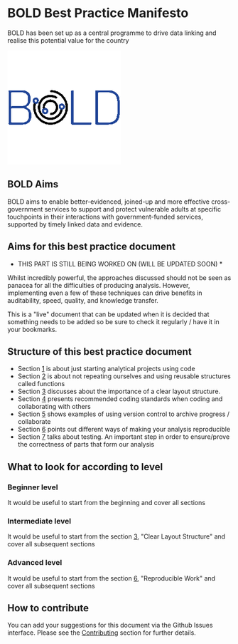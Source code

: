 # BOLD Best Practice Manifesto

BOLD has been set up as a central programme to drive data linking and realise this potential value for the country

![](https://github.com/mamonu/boldbestpractice/raw/main/docs/img/BOLD.gif)

## BOLD Aims

BOLD aims to enable better-evidenced, joined-up and more effective cross-government services to support and protect vulnerable adults at specific touchpoints in their interactions with government-funded services, supported by timely linked data and evidence.

## Aims for this best practice document


* THIS PART IS STILL BEING WORKED ON (WILL BE UPDATED SOON) *


Whilst incredibly powerful, the approaches discussed should not be seen as panacea for all the difficulties of producing analysis.
However, implementing even a few of these techniques can drive benefits in auditability, speed, quality, and knowledge transfer.


This is a "live" document that can be updated when it is decided
that something needs to be added so be sure to check it regularly / have it in your bookmarks.


## Structure of this best practice document

- Section [1](1_adhocscripts.md) is about just starting analytical projects using code         
- Section [2](2_reusable_code.md) is about not repeating ourselves and using reusable structures called functions              
- Section [3](3_clear_layout_structure.md) discusses about the importance of a clear layout structure.
- Section [4](4_coding_standards.md) presents recommended coding standards when coding and collaborating with others
- Section [5](5_version_control.md) shows examples of using version control to archive progress / collaborate
- Section [6](6_reproducible.md) points out different ways of making your analysis reproducible
- Section [7](7_QA_testing.md) talks about testing. An important step in order to ensure/prove the correctness of parts that form our analysis


## What to look for according to level

### Beginner level

It would be useful to start from the beginning and cover all sections

### Intermediate level

It would be useful to start from the section [3](3_clear_layout_structure.md), "Clear Layout Structure" and cover all subsequent sections

### Advanced level

It would be useful to start from the section [6](6_reproducible.md), "Reproducible Work" and cover all subsequent sections

## How to contribute 

You can add your suggestions for this document via the Github Issues interface.
Please see the [Contributing](Contributing.md) section for further details.